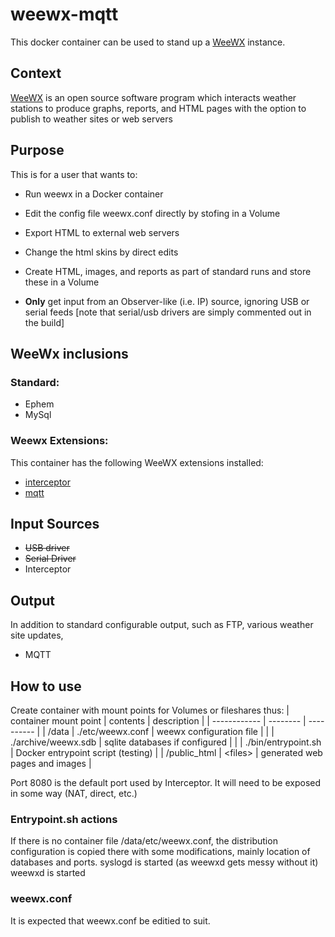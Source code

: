 # weewx-mqtt

This docker container can be used to stand up a [WeeWX](http://weewx.com) instance.

## Context ##

[WeeWX](http://weewx.com) is an open source software program which interacts weather stations to produce graphs, reports, and HTML pages with the option to publish to weather sites or web servers

## Purpose ##
This is for a user that wants to:
* Run weewx in a Docker container
* Edit the config file weewx.conf directly by stofing in a Volume
* Export HTML to external web servers
* Change the html skins by direct edits
* Create HTML, images, and reports as part of standard runs and store these in a Volume

* **Only** get input from an Observer-like (i.e. IP) source, ignoring USB or serial feeds
  [note that serial/usb drivers are simply commented out in the build]

## WeeWx inclusions ##
### Standard: ###
* Ephem
* MySql

### Weewx Extensions: ###

This container has the following WeeWX extensions installed:

* [interceptor](https://github.com/matthewwall/weewx-interceptor)
* [mqtt](https://github.com/weewx/weewx/wiki/mqtt)

## Input Sources ##
* ~~USB driver~~
* ~~Serial Driver~~
* Interceptor

## Output ##
In addition to standard configurable output, such as FTP, various weather site updates, 

* MQTT


## How to use ##
Create container with mount points for Volumes or fileshares thus:
| container mount point | contents | description |
| ------------ | -------- | ---------- |
| /data        | ./etc/weewx.conf | weewx configuration file | 
|              | ./archive/weewx.sdb | sqlite databases if configured |
|              | ./bin/entrypoint.sh | Docker entrypoint script (testing) | 
| /public_html | \<files\> | generated web pages and images |

Port 8080 is the default port used by Interceptor.
It will need to be exposed in some way (NAT, direct, etc.)

### Entrypoint.sh actions ###
If there is no container file /data/etc/weewx.conf, the distribution configuration is copied there with some modifications, mainly location of databases and ports.
syslogd is started (as weewxd gets messy without it)
weewxd is started

### weewx.conf ###
It is expected that weewx.conf be editied to suit.
